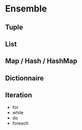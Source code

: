 # Ensemble

## Tuple
## List
## Map / Hash / HashMap
## Dictionnaire

## Iteration

- for
- while
- do
- foreach
